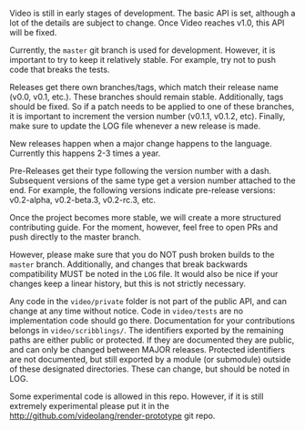 Video is still in early stages of development. The basic API is set, although a
lot of the details are subject to change. Once Video reaches v1.0, this API
will be fixed.

Currently, the `master` git branch is used for development. However, it is
important to try to keep it relatively stable. For example, try not to push
code that breaks the tests.

Releases get there own branches/tags, which match their release name (v0.0,
v0.1, etc.). These branches should remain stable. Additionally, tags should be
fixed. So if a patch needs to be applied to one of these branches, it is
important to increment the version number (v0.1.1, v0.1.2, etc). Finally, make
sure to update the LOG file whenever a new release is made.

New releases happen when a major change happens to the language. Currently this
happens 2-3 times a year.

Pre-Releases get their type following the version number with a dash.
Subsequent versions of the same type get a version number attached to the end.
For example, the following versions indicate pre-release versions: v0.2-alpha,
v0.2-beta.3, v0.2-rc.3, etc.

Once the project becomes more stable, we will create a more structured
contributing guide. For the moment, however, feel free to open PRs and push
directly to the master branch.

However, please make sure that you do NOT push broken builds to the `master`
branch.  Additionally, and changes that break backwards compatibility MUST be
noted in the `LOG` file. It would also be nice if your changes keep a linear
history, but this is not strictly necessary.

Any code in the `video/private` folder is not part of the public API, and can
change at any time without notice. Code in `video/tests` are no implementation
code should go there. Documentation for your contributions belongs in
`video/scribblings/`. The identifiers exported by the remaining paths are
either public or protected. If they are documented they are public, and can
only be changed between MAJOR releases. Protected identifiers are not
documented, but still exported by a module (or submodule) outside of these
designated directories. These can change, but should be noted in LOG.

Some experimental code is allowed in this repo.
However, if it is still extremely experimental please put it in the
http://github.com/videolang/render-prototype git repo.
